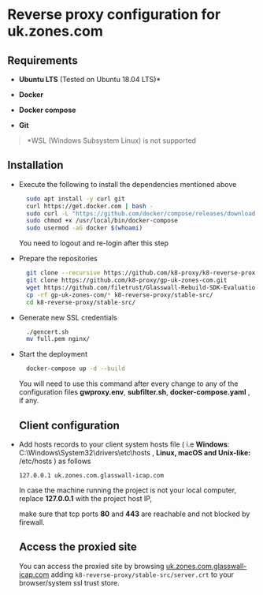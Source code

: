 # Reverse proxy configuration for uk.zones.com

## Requirements

- **Ubuntu LTS** (Tested on Ubuntu 18.04 LTS)*

- **Docker**

- **Docker compose**

- **Git**

> *WSL (Windows Subsystem Linux) is not supported

## Installation

- Execute the following to install the dependencies mentioned above
  
  ```bash
    sudo apt install -y curl git
    curl https://get.docker.com | bash -
    sudo curl -L "https://github.com/docker/compose/releases/download/1.27.4/docker-compose-$(uname -s)-$(uname -m)" -o /usr/local/bin/docker-compose
    sudo chmod +x /usr/local/bin/docker-compose
    sudo usermod -aG docker $(whoami)
  ```
  
  You need to logout and re-login after this step

- Prepare the repositories
  
  ```bash
    git clone --recursive https://github.com/k8-proxy/k8-reverse-proxy.git
    git clone https://github.com/k8-proxy/gp-uk-zones-com.git
    wget https://github.com/filetrust/Glasswall-Rebuild-SDK-Evaluation/releases/download/1.117/libglasswall.classic.so -O k8-reverse-proxy/stable-src/c-icap/Glasswall-Rebuild-SDK-Evaluation/Linux/Library/libglasswall.classic.so
    cp -rf gp-uk-zones-com/* k8-reverse-proxy/stable-src/
    cd k8-reverse-proxy/stable-src/
  ```

- Generate new SSL credentials
  
  ```bash
    ./gencert.sh
    mv full.pem nginx/
  ```

- Start the deployment 
  
  ```bash
    docker-compose up -d --build
  ```
  
  You will need to use this command after every change to any of the configuration files **gwproxy.env**, **subfilter.sh**, **docker-compose.yaml** , if any.
  
  ## Client configuration

- Add hosts records to your client system hosts file ( i.e **Windows**: C:\Windows\System32\drivers\etc\hosts , **Linux, macOS and  Unix-like:** /etc/hosts ) as follows
  
  ```
  127.0.0.1 uk.zones.com.glasswall-icap.com
  ```
  
  In case the machine running the project is not your local computer, replace **127.0.0.1** with the project host IP,
  
  make sure that tcp ports **80** and **443** are reachable and not blocked by firewall.
  
  ## Access the proxied site
  
  You can access the proxied site by browsing [uk.zones.com.glasswall-icap.com](https://uk.zones.com.glasswall-icap.com) adding `k8-reverse-proxy/stable-src/server.crt` to your browser/system ssl trust store.
